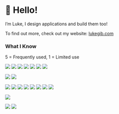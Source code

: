 # 👋 Hello!
I’m Luke, I design applications and build them too!

To find out more, check out my website: [lukegib.com](https://lukegib.com)

### What I Know
5 = Frequently used, 1 = Limited use

![](https://img.shields.io/badge/Figma-5-success?style=flat&logo=figma&logoColor=white) ![](https://img.shields.io/badge/React-5-success?style=flat&logo=react&logoColor=white) ![](https://img.shields.io/badge/JavaScript-5-success?style=flat&logo=javascript&logoColor=white) ![](https://img.shields.io/badge/Node-5-success?style=flat&logo=node.js&logoColor=white) ![](https://img.shields.io/badge/CSS-5-success?style=flat&logo=css3&logoColor=white) ![](https://img.shields.io/badge/HTML-5-success?style=flat&logo=html5&logoColor=white) ![](https://img.shields.io/badge/NPM-5-success?style=flat&logo=npm&logoColor=white)

![](https://img.shields.io/badge/Java-4-green?style=flat&logo=java&logoColor=white) ![](https://img.shields.io/badge/Git-4-green?style=flat&logo=git&logoColor=white)

![](https://img.shields.io/badge/Vue-3-yellowgreen?style=flat&logo=vue.js&logoColor=white)  ![](https://img.shields.io/badge/MongoDB-3-yellowgreen?style=flat&logo=mongodb&logoColor=white) ![](https://img.shields.io/badge/MySQL-3-yellowgreen?style=flat&logo=mysql&logoColor=white) ![](https://img.shields.io/badge/TensorFlow.js-3-yellowgreen?style=flat&logo=tensorflow&logoColor=white) ![](https://img.shields.io/badge/Express-3-yellowgreen?style=flat&logo=express&logoColor=white) ![](https://img.shields.io/badge/Unity-3-yellowgreen?style=flat&logo=unity&logoColor=white) ![](https://img.shields.io/badge/Sass-3-yellowgreen?style=flat&logo=sass&logoColor=white) ![](https://img.shields.io/badge/GitHubActions-3-yellowgreen?style=flat&logo=github&logoColor=white)

![](https://img.shields.io/badge/Jest-2-yellow?style=flat&logo=jest&logoColor=white)

![](https://img.shields.io/badge/PHP-1-orange?style=flat&logo=php&logoColor=white) ![](https://img.shields.io/badge/Firebase-1-orange?style=flat&logo=firebase&logoColor=white)

